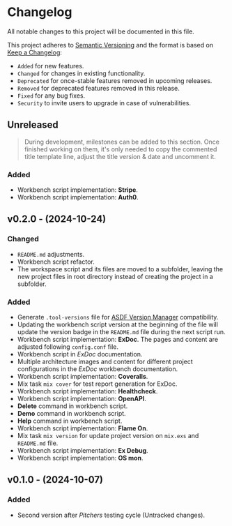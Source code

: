 <!-- markdownlint-disable MD024 -->
# Changelog

All notable changes to this project will be documented in this file.

This project adheres to [Semantic Versioning](https://semver.org/spec/v2.0.0.html) and the format is based on [Keep a Changelog](https://keepachangelog.com/en/1.0.0/):

- `Added` for new features.
- `Changed` for changes in existing functionality.
- `Deprecated` for once-stable features removed in upcoming releases.
- `Removed` for deprecated features removed in this release.
- `Fixed` for any bug fixes.
- `Security` to invite users to upgrade in case of vulnerabilities.

## Unreleased

> During development, milestones can be added to this section. Once finished working on them, it's only needed to copy the commented title template line, adjust the title version & date and uncomment it.
<!-- ## v0.0.0 - (0000-00-00) -->
<!--
    # CONTINUE
    2 exdocs & helthcheck controllers docs and tests
    3 Enhancements
        ecto enhacements for exdocs and schemas
        -> error: field types in documentation all are any() 
        -> change schema module name
        remove githooks?
    4 Auth0 <-------------- al terminar aqui, te pasas al sitio JayParcade
    5 Stripe
          

- Migrations refinement
- Separate contexts scripts for features
- db port change breask pgadmin maybe back
- Solve Gettext incompatibility when HTML (maybe it doesnt worth the time):
  
    <https://github.com/elixir-gettext/gettext/blob/main/CHANGELOG.md>

    mix.lock -> "gettext": {:hex, :gettext, "0.26.1" >= 0.26

    1. Change the file lib/my_app_web.ex

        (+/-) line 46: change from import MyAppWeb.Gettext to use Gettext, backend: MyAppWeb.Gettext;
        (+/-) line 88: change import MyAppWeb.Gettext to use Gettext, backend: MyAppWeb.Gettext

    2. Change the file lib/my_app_web/components/core_components.ex:

        (+/-) line 20: change import MyAppWeb.Gettext to use Gettext, backend: MyAppWeb.Gettext

    3. Change the file: lib/my_app_web/gettext.ex:

        (+/-) line 23: change from use Gettext, otp_app: :my_app to use Gettext.Backend, otp_app: :my_app
-->

### Added

- Workbench script implementation: **Stripe**.
- Workbench script implementation: **Auth0**.

## v0.2.0 - (2024-10-24)

### Changed

- `README.md` adjustments.
- Workbench script refactor.
- The workspace script and its files are moved to a subfolder, leaving the new project files in root directory instead of creating the project in a subfolder.

### Added

- Generate `.tool-versions` file for [ASDF Version Manager](https://asdf-vm.com/) compatibility.
- Updating the workbench script version at the beginning of the file will update the version badge in the `README.md` file during the next script run.
- Workbench script implementation: **ExDoc**. The pages and content are adjusted following `config.conf` file.
- Workbench script in *ExDoc* documentation.
- Multiple architecture images and content for different project configurations in the *ExDoc* workbench documentation.
- Workbench script implementation: **Coveralls**.
- Mix task `mix cover` for test report generation for ExDoc.
- Workbench script implementation: **Healthcheck**.
- Workbench script implementation: **OpenAPI**.
- **Delete** command in workbench script.
- **Demo** command in workbench script.
- **Help** command in workbench script.
- Workbench script implementation: **Flame On**.
- Mix task `mix version` for update project version on `mix.exs` and `README.md` file.
- Workbench script implementation: **Ex Debug**.
- Workbench script implementation: **OS mon**.

## v0.1.0 - (2024-10-07)

### Added

- Second version after *Pitchers* testing cycle (Untracked changes).
